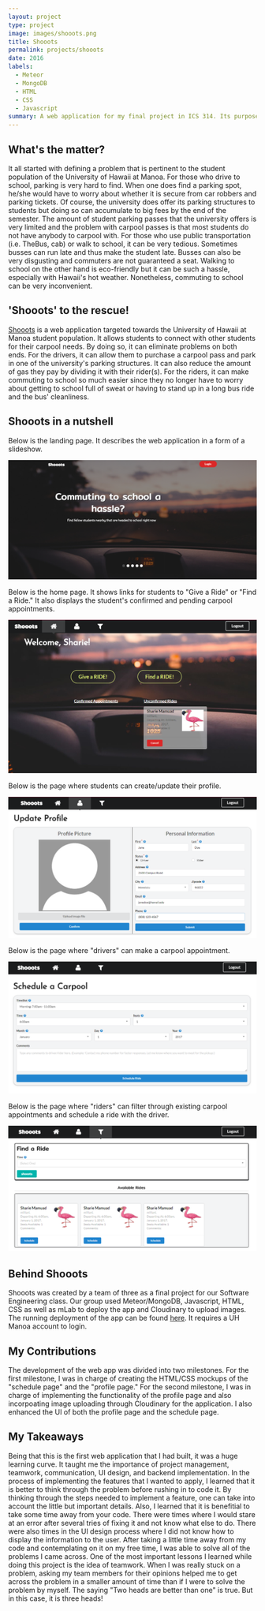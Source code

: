 ```yaml
---
layout: project
type: project
image: images/shooots.png
title: Shooots
permalink: projects/shooots
date: 2016
labels:
  - Meteor
  - MongoDB
  - HTML
  - CSS
  - Javascript
summary: A web application for my final project in ICS 314. Its purpose is to connect UH Manoa students for any carpool needs that involves going to and from the University.
---
```


## What's the matter?

It all started with defining a problem that is pertinent to the student population of the University of Hawaii at Manoa. For those who drive to school, parking is very hard to find. When one does find a parking spot, he/she would have to worry about whether it is secure from car robbers and parking tickets. Of course, the university does offer its parking structures to students but doing so can accumulate to big fees by the end of the semester. The amount of student parking passes that the university offers is very limited and the problem with carpool passes is that most students do not have anybody to carpool with. For those who use public transportation (i.e. TheBus, cab) or walk to school, it can be very tedious. Sometimes busses can run late and thus make the student late. Busses can also be very disgusting and commuters are not guaranteed a seat. Walking to school on the other hand is eco-friendly but it can be such a hassle, especially with Hawaii's hot weather. Nonetheless, commuting to school can be very inconvenient. 

## 'Shooots' to the rescue!

[Shooots](https://github.com/shooots) is a web application targeted towards the University of Hawaii at Manoa student population. It allows students to connect with other students for their carpool needs. By doing so, it can eliminate problems on both ends. For the drivers, it can allow them to purchase a carpool pass and park in one of the university's parking structures. It can also reduce the amount of gas they pay by dividing it with their rider(s). For the riders, it can make commuting to school so much easier since they no longer have to worry about getting to school full of sweat or having to stand up in a long bus ride and the bus' cleanliness.

## Shooots in a nutshell

Below is the landing page. It describes the web application in a form of a slideshow.

<img class="ui image" src="../images/shooots.png"> <br>

Below is the home page. It shows links for students to "Give a Ride" or "Find a Ride." It also displays the student's confirmed and pending carpool appointments.

<img class="ui image" src="../images/shooots-home.png"> <br>

Below is the page where students can create/update their profile.

<img class="ui image" src="../images/shooots-profile.png"> <br>

Below is the page where "drivers" can make a carpool appointment.

<img class="ui image" src="../images/shooots-schedule.png"> <br>

Below is the page where "riders" can filter through existing carpool appointments and schedule a ride with the driver.

<img class="ui image" src="../images/shooots-filter.png"> <br>

## Behind Shooots

Shooots was created by a team of three as a final project for our Software Engineering class. Our group used Meteor/MongoDB, Javascript, HTML, CSS as well as mLab to deploy the app and Cloudinary to upload images. The running deployment of the app can be found [here](http://shooots.meteorapp.com/). It requires a UH Manoa account to login.

## My Contributions

The development of the web app was divided into two milestones. For the first milestone, I was in charge of creating the HTML/CSS mockups of the "schedule page" and the "profile page." For the second milestone, I was in charge of implementing the functionality of the profile page and also incorpoating image uploading through Cloudinary for the application. I also enhanced the UI of both the profile page and the schedule page.

## My Takeaways

Being that this is the first web application that I had built, it was a huge learning curve. It taught me the importance of project management, teamwork, communication, UI design, and backend implementation. In the process of implementing the features that I wanted to apply, I learned that it is better to think through the problem before rushing in to code it. By thinking through the steps needed to implement a feature, one can take into account the little but important details. Also, I learned that it is benefitial to take some time away from your code. There were times where I would stare at an error after several tries of fixing it and not know what else to do. There were also times in the UI design process where I did not know how to display the information to the user. After taking a little time away from my code and contemplating on it on my free time, I was able to solve all of the problems I came across. One of the most important lessons I learned while doing this project is the idea of teamwork. When I was really stuck on a problem, asking my team members for their opinions helped me to get across the problem in a smaller amount of time than if I were to solve the problem by myself. The saying "Two heads are better than one" is true. But in this case, it is three heads!
